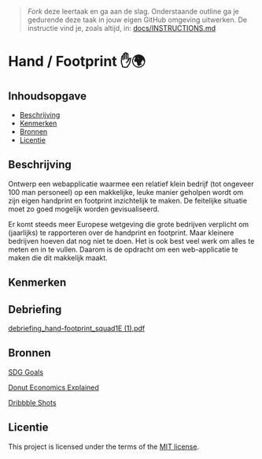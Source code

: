 > _Fork_ deze leertaak en ga aan de slag. Onderstaande outline ga je gedurende deze taak in jouw eigen GitHub omgeving uitwerken. De instructie vind je, zoals altijd, in: [docs/INSTRUCTIONS.md](docs/INSTRUCTIONS.md)

# Hand / Footprint ✋🌍
<!-- Geef je project een titel en schrijf in één zin wat het is -->

## Inhoudsopgave

  * [Beschrijving](#beschrijving)
  * [Kenmerken](#kenmerken)
  * [Bronnen](#bronnen)
  * [Licentie](#licentie)

## Beschrijving
<!-- In de Beschrijving staat hoe je project er uit ziet, hoe het werkt en wat je er mee kan. -->
<!-- Voeg een mooie poster visual toe 📸 -->
<!-- Voeg een link toe naar Github Pages 🌐-->
Ontwerp een webapplicatie waarmee een relatief klein bedrijf (tot ongeveer 100 man personeel) op een makkelijke, leuke manier geholpen wordt om zijn eigen handprint en footprint inzichtelijk te maken. De feitelijke situatie moet zo goed mogelijk worden gevisualiseerd.

Er komt steeds meer Europese wetgeving die grote bedrijven verplicht om (jaarlijks) te rapporteren over de handprint en footprint. Maar kleinere bedrijven hoeven dat nog niet te doen. Het is ook best veel werk om alles te meten en in te vullen. Daarom is de opdracht om een web-applicatie te maken die dit makkelijk maakt.


## Kenmerken
<!-- Bij Kenmerken staat welke technieken zijn gebruikt en hoe. Wat is de HTML structuur? Wat zijn de belangrijkste dingen in CSS? Wat is er met Javascript gedaan en hoe? Misschien heb je een framwork of library gebruikt? -->
## Debriefing
[debriefing_hand-footprint_squad1E (1).pdf](https://github.com/Jason2426/the-client-website/files/12829063/debriefing_hand-footprint_squad1E.1.pdf)


## Bronnen 

[SDG Goals](https://sinay.ai/en/what-are-the-17-sustainable-development-goals-sdgs/#:~:text=The%2017%20Sustainable%20Development%20Goals%20are%3A%20(1)%20no%20poverty,)

[Donut Economics Explained](https://en.wikipedia.org/wiki/Doughnut_(economic_model)#:~:text=The%20Doughnut%2C%20or%20Doughnut%20economics,a%20hole%20in%20the%20middle.)

[Dribbble Shots](https://dribbble.com/tags/dribbble-shot)

## Licentie

This project is licensed under the terms of the [MIT license](./LICENSE).
